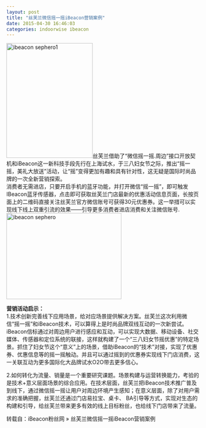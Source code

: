 ```yaml
---
layout: post
title: "丝芙兰微信摇一摇iBeacon营销案例"
date: 2015-04-30 16:46:03
categories: indoorwise ibeacon
---
```

<p><a href="http://www.ibeaconfans.com/wp-content/uploads/2015/04/ibeacon-sephero1.jpg"><img alt="ibeacon sephero1" class="alignnone size-medium wp-image-1286" height="300" src="http://www.ibeaconfans.com/wp-content/uploads/2015/04/ibeacon-sephero1-225x300.jpg" width="225"/></a>丝芙兰借助了“微信摇一摇.周边”接口开放契机和iBeacon这一新科技手段先行在上海试水，于三八妇女节之际，推出“摇一摇，美礼大放送”活动，让“摇”变得更加有趣和具有针对性，这无疑是国际时尚品牌的一次全新营销探索。<br/>
消费者无需进店，只要开启手机的蓝牙功能，并打开微信“摇一摇”，即可触发IBeacon蓝牙传感器，点击即可获取丝芙兰门店最新的优惠活动信息页面，长按页面上的二维码直接关注丝芙兰官方微信账号可获得30元优惠券。这一举措可以实现线下线上双重引流的效果——引导更多消费者进店消费和关注微信账号.<br/>
<a href="http://www.ibeaconfans.com/wp-content/uploads/2015/04/ibeacon-sephero.jpg"><img alt="ibeacon sephero" class="alignnone size-medium wp-image-1284" height="225" src="http://www.ibeaconfans.com/wp-content/uploads/2015/04/ibeacon-sephero-300x225.jpg" width="300"/></a></p>


<p><strong>营销活动启示：</strong><br/>
1.技术创新完善线下应用场景，给对应场景提供解决方案。丝芙兰这次利用微信“摇一摇”和iBeacon技术，可以算得上是时尚品牌双线互动的一次新尝试。iBeacon信标通过对周边用户进行感应和互动，可以实现大数据、移动设备、社交媒体、传感器和定位系统的联接，这样就构建了一个“三八妇女节摇优惠”的特定场景。抓住了妇女节这个“意义”上的场景，借助iBeacon的“技术”对接，实现了优惠券、优惠信息等的摇一摇触动。并且可以通过摇到的优惠券实现线下门店消费，这一关联互动为更多国际化大品牌试水O2O带去更多信心。</p>


<p>2.如何转化为流量、销量是一个重要研究课题。场景构建与运营转换能力，考验的是技术+意义层面场景的综合应用。在技​​术层面，丝芙兰把iBeacon技术推广普及到线下，通过微信摇一摇让用户对周边环境产生感知；在意义层面，除了对用户需求的准确把握，丝芙兰还通过门店易拉宝、桌卡、 BA引导等方式，实现对生态的构建和引导，给丝芙兰带来更多有效的线上目标粉丝，也给线下门店带来了流量。</p>


<p>转载自：iBeacon粉丝网 » 丝芙兰微信摇一摇iBeacon营销案例</p>